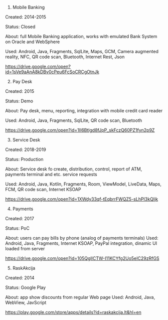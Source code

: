 1. Mobile Banking 

Created: 2014-2015

Status: Closed

About: full Mobile Banking application, works with emulated Bank System on Oracle and WebSphere

Used: Android, Java, Fragments, SqlLite, Maps, GCM, Camera augmented reality, NFC, QR code scan, Bluetooth, Internet Rest, Json 

https://drive.google.com/open?id=1sVe9aAnA8kDBv0cPeu6FcSoCRCgOtnJk



2. Pay Desk 

Created: 2015

Status: Demo

About: Pay desk, menu, reporting, integration with mobile credit card reader

Used: Android, Java, Fragments, SqlLite, QR code scan, Bluetooth

https://drive.google.com/open?id=1II6Btlgd8fJpP_skFczQ60PZ1fyn2p9Z



3. Service Desk

Created: 2018-2019

Status: Production

About: Service desk fo create, distribution, control, report of ATM, payments terminal and etc. service requests

Used: Android, Java, Kotlin, Fragments, Room, ViewModel, LiveData, Maps, FCM, QR code scan, Internet KSOAP

https://drive.google.com/open?id=1XWdy33qf-tEqbrrFWQZ5-sLhPI3kQIjk



4. Payments

Created: 2017

Status: PoC

About: users can pay bills by phone (analog of payments terminals)
Used: Android, Java, Fragments, Internet KSOAP, PayPal integration, dinamic UI loaded from server

https://drive.google.com/open?id=105QgIlCTW-I11KCYfg2Uo5eIC29zRfGS

5. RaskAkcija

Created: 2014

Status: Google Play

About: app show discounts from regular Web page
Used: Android, Java, WebView, JavScript

https://play.google.com/store/apps/details?id=raskakcija.lt&hl=en


